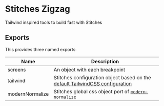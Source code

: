 # Stitches Zigzag

Tailwind inspired tools to build fast with Stitches

## Exports

This provides three named exports:

| Name            | Description                                                                                                                                                         |
| --------------- | ------------------------------------------------------------------------------------------------------------------------------------------------------------------- |
| screens         | An object with each breakpoint                                                                                                                                      |
| tailwind        | Stitches configuration object based on the [default TailwindCSS configuration](https://github.com/tailwindlabs/tailwindcss/blob/master/stubs/defaultConfig.stub.js) |
| modernNormalize | Stitches global css object port of [`modern-normalize`](https://github.com/sindresorhus/modern-normalize)                                                           |
